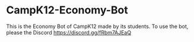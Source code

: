 # CampK12-Economy-Bot
This is the Economy Bot of CampK12 made by its students. To use the bot, please the Discord https://discord.gg/fRbm7AJEaQ
